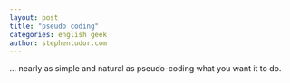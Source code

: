 ```yaml
---
layout: post
title: "pseudo coding"
categories: english geek
author: stephentudor.com
---
```

... nearly as simple and natural as pseudo-coding what you want it to do.
